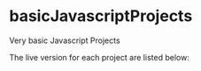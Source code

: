 # basicJavascriptProjects
Very basic Javascript Projects

The live version for each project are listed below: 


